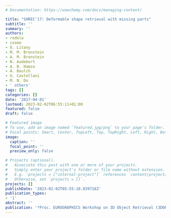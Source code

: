 ```yaml
---
# Documentation: https://wowchemy.com/docs/managing-content/

title: "SHREC'17: Deformable shape retrieval with missing parts"
subtitle: ''
summary: ''
authors:
- rodola
- cosmo
- O. Litany
- M. M. Bronstein
- A. M. Bronstein
- N. Audebert
- A. B. Hamza
- A. Boulch
- U. Castellani
- M. N. Do
- ' others'
tags: []
categories: []
date: '2017-04-01'
lastmod: 2023-02-02T06:55:11+01:00
featured: false
draft: false

# Featured image
# To use, add an image named `featured.jpg/png` to your page's folder.
# Focal points: Smart, Center, TopLeft, Top, TopRight, Left, Right, BottomLeft, Bottom, BottomRight.
image:
  caption: ''
  focal_point: ''
  preview_only: false

# Projects (optional).
#   Associate this post with one or more of your projects.
#   Simply enter your project's folder or file name without extension.
#   E.g. `projects = ["internal-project"]` references `content/project/deep-learning/index.md`.
#   Otherwise, set `projects = []`.
projects: []
publishDate: '2023-02-02T05:55:10.839716Z'
publication_types:
- '1'
abstract: ''
publication: '*Proc. EUROGRAPHICS Workshop on 3D Object Retrieval (3DOR)*'
---
```

